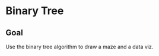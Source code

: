 # Binary Tree

<!-- ## [Live Demo]() -->

## Goal

Use the binary tree algorithm to draw a maze and a data viz.
